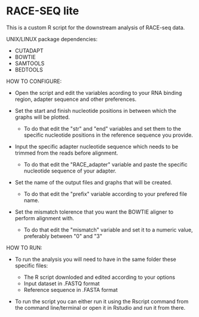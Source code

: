 # RACE-SEQ lite

This is a custom R script for the downstream analysis of RACE-seq data.

UNIX/LINUX package dependencies:	
- CUTADAPT
- BOWTIE
- SAMTOOLS
- BEDTOOLS

HOW TO CONFIGURE:
- Open the script and edit the variables acording to your RNA binding region, adapter sequence and other preferences.

- Set the start and finish nucleotide positions in between which the graphs will be plotted. 
	- To do that edit the "str" and "end" variables and set them to the specific nucleotide positions in the reference sequence you provide.

- Input the specific adapter nucleotide sequence which needs to be trimmed from the reads before alignment.
	- To do that edit the "RACE_adapter" variable and paste the specific nucleotide sequence of your adapter.

- Set the name of the output files and graphs that will be created.
	- To do that edit the "prefix" variable according to your prefered file name.

- Set the mismatch tolerence that you want the BOWTIE aligner to perform alignment with.
	- To do that edit the "mismatch" variable and set it to a numeric value, preferably between "0" and "3"

HOW TO RUN:
- To run the analysis you will need to have in the same folder these specific files:
	- The R script downloded and edited according to your options
	- Input dataset in .FASTQ format
	- Reference sequence in .FASTA format
  
- To run the script you can either run it using the Rscript command from the command line/terminal or open it in Rstudio and run it from there.
